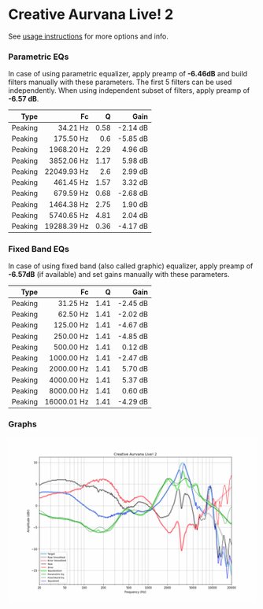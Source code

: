 # Creative Aurvana Live! 2
See [usage instructions](https://github.com/jaakkopasanen/AutoEq#usage) for more options and info.

### Parametric EQs
In case of using parametric equalizer, apply preamp of **-6.46dB** and build filters manually
with these parameters. The first 5 filters can be used independently.
When using independent subset of filters, apply preamp of **-6.57 dB**.

| Type    | Fc          |    Q | Gain     |
|--------:|------------:|-----:|---------:|
| Peaking | 34.21 Hz    | 0.58 | -2.14 dB |
| Peaking | 175.50 Hz   | 0.6  | -5.85 dB |
| Peaking | 1968.20 Hz  | 2.29 | 4.96 dB  |
| Peaking | 3852.06 Hz  | 1.17 | 5.98 dB  |
| Peaking | 22049.93 Hz | 2.6  | 2.99 dB  |
| Peaking | 461.45 Hz   | 1.57 | 3.32 dB  |
| Peaking | 679.59 Hz   | 0.68 | -2.68 dB |
| Peaking | 1464.38 Hz  | 2.75 | 1.90 dB  |
| Peaking | 5740.65 Hz  | 4.81 | 2.04 dB  |
| Peaking | 19288.39 Hz | 0.36 | -4.17 dB |

### Fixed Band EQs
In case of using fixed band (also called graphic) equalizer, apply preamp of **-6.57dB**
(if available) and set gains manually with these parameters.

| Type    | Fc          |    Q | Gain     |
|--------:|------------:|-----:|---------:|
| Peaking | 31.25 Hz    | 1.41 | -2.45 dB |
| Peaking | 62.50 Hz    | 1.41 | -2.02 dB |
| Peaking | 125.00 Hz   | 1.41 | -4.67 dB |
| Peaking | 250.00 Hz   | 1.41 | -4.85 dB |
| Peaking | 500.00 Hz   | 1.41 | 0.12 dB  |
| Peaking | 1000.00 Hz  | 1.41 | -2.47 dB |
| Peaking | 2000.00 Hz  | 1.41 | 5.70 dB  |
| Peaking | 4000.00 Hz  | 1.41 | 5.37 dB  |
| Peaking | 8000.00 Hz  | 1.41 | 0.60 dB  |
| Peaking | 16000.01 Hz | 1.41 | -4.29 dB |

### Graphs
![](./Creative%20Aurvana%20Live!%202.png)